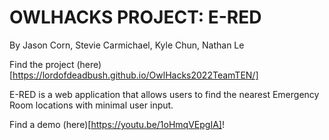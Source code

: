 # OWLHACKS PROJECT: E-RED

By Jason Corn, Stevie Carmichael, Kyle Chun, Nathan Le

Find the project (here)[https://lordofdeadbush.github.io/OwlHacks2022TeamTEN/]

E-RED is a web application that allows users to find the nearest Emergency Room locations with minimal user input. 

Find a demo (here)[https://youtu.be/1oHmqVEpgIA]!
